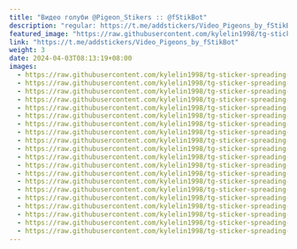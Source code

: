 ```yaml
---
title: "Видео голуби @Pigeon_Stikers :: @fStikBot"
description: "regular: https://t.me/addstickers/Video_Pigeons_by_fStikBot"
featured_image: "https://raw.githubusercontent.com/kylelin1998/tg-sticker-spreading-worldwide-images/main/img/432fab54-fa63-461c-8d9b-b2ffeb981d1b.jpg"
link: "https://t.me/addstickers/Video_Pigeons_by_fStikBot"
weight: 3
date: 2024-04-03T08:13:19+08:00
images:
  - https://raw.githubusercontent.com/kylelin1998/tg-sticker-spreading-worldwide-images/main/img/432fab54-fa63-461c-8d9b-b2ffeb981d1b.jpg
  - https://raw.githubusercontent.com/kylelin1998/tg-sticker-spreading-worldwide-images/main/img/0a73488f-5ff8-42c6-b775-3059907d70c7.jpg
  - https://raw.githubusercontent.com/kylelin1998/tg-sticker-spreading-worldwide-images/main/img/073bba03-bf4c-402e-8578-d0c907d5d424.jpg
  - https://raw.githubusercontent.com/kylelin1998/tg-sticker-spreading-worldwide-images/main/img/2e20d803-a41a-404f-aa69-a28ca6847351.jpg
  - https://raw.githubusercontent.com/kylelin1998/tg-sticker-spreading-worldwide-images/main/img/dec9ea53-5f70-4f0f-9572-edf53b250c41.jpg
  - https://raw.githubusercontent.com/kylelin1998/tg-sticker-spreading-worldwide-images/main/img/453d4200-7ce0-4c27-9469-71331874f4ff.jpg
  - https://raw.githubusercontent.com/kylelin1998/tg-sticker-spreading-worldwide-images/main/img/7602c0c7-3572-40ce-8495-c356d2597ad2.jpg
  - https://raw.githubusercontent.com/kylelin1998/tg-sticker-spreading-worldwide-images/main/img/7f71502b-ba36-4720-91c7-6706d9a9c123.jpg
  - https://raw.githubusercontent.com/kylelin1998/tg-sticker-spreading-worldwide-images/main/img/59bd0e06-7253-42bd-bd71-8511657a0c66.jpg
  - https://raw.githubusercontent.com/kylelin1998/tg-sticker-spreading-worldwide-images/main/img/a6dd68b8-865a-41d7-bb1b-48fbe901a0ec.jpg
  - https://raw.githubusercontent.com/kylelin1998/tg-sticker-spreading-worldwide-images/main/img/ed881b8e-f594-4f23-8492-1f99014da2bc.jpg
  - https://raw.githubusercontent.com/kylelin1998/tg-sticker-spreading-worldwide-images/main/img/945cf682-9009-45c8-97f5-8a11e1081d7e.jpg
  - https://raw.githubusercontent.com/kylelin1998/tg-sticker-spreading-worldwide-images/main/img/337fd36a-10a7-42e3-985b-75365fbbb4f6.jpg
  - https://raw.githubusercontent.com/kylelin1998/tg-sticker-spreading-worldwide-images/main/img/2d4c12a0-72bb-4da3-9e49-77579f5fcdaf.jpg
  - https://raw.githubusercontent.com/kylelin1998/tg-sticker-spreading-worldwide-images/main/img/26668197-bed0-4bec-be41-4189619b6e82.jpg
  - https://raw.githubusercontent.com/kylelin1998/tg-sticker-spreading-worldwide-images/main/img/045ba9c3-a83c-4b51-8f25-e781046f6dc9.jpg
  - https://raw.githubusercontent.com/kylelin1998/tg-sticker-spreading-worldwide-images/main/img/a7f535bc-feda-4b03-aee4-d147c27fb4c8.jpg
  - https://raw.githubusercontent.com/kylelin1998/tg-sticker-spreading-worldwide-images/main/img/3cd82533-dd2f-447f-a827-e4aa8571b96d.jpg
  - https://raw.githubusercontent.com/kylelin1998/tg-sticker-spreading-worldwide-images/main/img/fbdd0446-652c-4625-9b6b-79d17f9cb207.jpg
  - https://raw.githubusercontent.com/kylelin1998/tg-sticker-spreading-worldwide-images/main/img/77bbb374-e007-438a-bc8a-27d854018f1c.jpg
---
```


